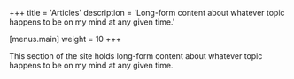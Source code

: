 +++
title = 'Articles'
description = 'Long-form content about whatever topic happens to be on my mind at any given time.'

[menus.main]
weight = 10
+++

This section of the site holds long-form content about whatever topic happens to be on my mind at any given time.
